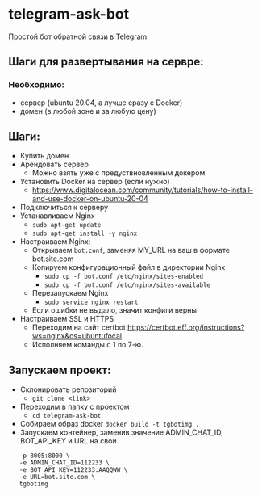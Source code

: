 # telegram-ask-bot
Простой бот обратной связи в Telegram

## Шаги для развертывания на сервре:
### Необходимо:
 - сервер (ubuntu 20.04, а лучше сразу с Docker)
 - домен (в любой зоне и за любую цену)
## Шаги:
 - Купить домен
 - Арендовать сервер
    - Можно взять уже с предуствновленным докером
 - Установить Docker на сервер (если нужно) 
    - https://www.digitalocean.com/community/tutorials/how-to-install-and-use-docker-on-ubuntu-20-04
 - Подключиться к серверу 
 - Устанавливаем Nginx 
    - `sudo apt-get update`
    - `sudo apt-get install -y nginx`
 - Настраиваем Nginx:
    - Открываем `bot.conf`, заменяя MY_URL на ваш в формате bot.site.com 
    - Копируем конфигурационный файл в директории Nginx
      - `sudo cp -f bot.conf /etc/nginx/sites-enabled`
      - `sudo cp -f bot.conf /etc/nginx/sites-available`
    - Перезапускаем Nginx
      - `sudo service nginx restart`
    - Если ошибки не выдало, значит конфиги верны
 - Настраиваем SSL и HTTPS 
    - Переходим на сайт certbot https://certbot.eff.org/instructions?ws=nginx&os=ubuntufocal
    - Исполняем команды с 1 по 7-ю.
## Запускаем проект:
 - Склонировать репозиторий
    - `git clone <link>`  
 - Переходим в папку с проектом
    - `cd telegram-ask-bot`
 - Собираем образ docker
 `docker build -t tgbotimg .` 
 - Запускаем контейнер, заменив значение ADMIN_CHAT_ID, BOT_API_KEY и URL на свои.
 ```docker run --name tgbot -d --restart=always \
    -p 8005:8000 \
    -e ADMIN_CHAT_ID=112233 \
    -e BOT_API_KEY=112233:AAQQWW \
    -e URL=bot.site.com \
    tgbotimg
